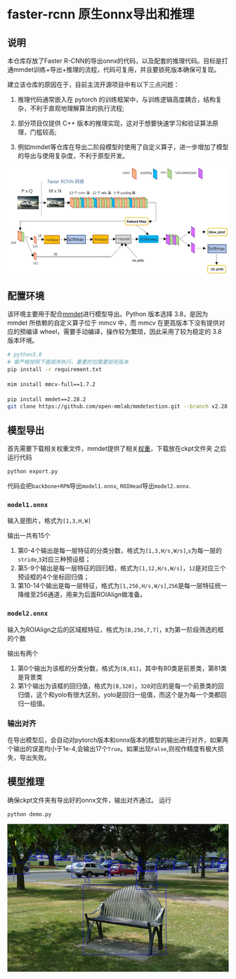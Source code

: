 # faster-rcnn 原生onnx导出和推理

## 说明

本仓库存放了Faster R-CNN的导出onnx的代码，以及配套的推理代码。目标是打通mmdet训练+导出+推理的流程，代码可复用，并且要锁死版本确保可复现。

建立该仓库的原因在于，目前主流开源项目中有以下三点问题：

1. 推理代码通常嵌入在 pytorch 的训练框架中，与训练逻辑高度耦合，结构复杂，不利于直观地理解算法的执行流程;

2. 部分项目仅提供 C++ 版本的推理实现，这对于想要快速学习和验证算法原理，门槛较高;

3. 例如mmdet等仓库在导出二阶段模型时使用了自定义算子，进一步增加了模型的导出与使用复杂度，不利于原型开发。

![流程图](asset/1.jpg)

## 配置环境

该环境主要用于配合[mmdet](https://github.com/open-mmlab/mmdetection/tree/v2.28.2)进行模型导出。Python 版本选择 3.8，是因为 mmdet 所依赖的自定义算子位于 mmcv 中，而 mmcv 在更高版本下没有提供对应的预编译 wheel，需要手动编译，操作较为繁琐，因此采用了较为稳定的 3.8 版本环境。

```bash
# python3.8
# 需严格按照下面顺序执行，重要的包需要锁死版本
pip install -r requirement.txt

mim install mmcv-full==1.7.2

pip install mmdet==2.28.2
git clone https://github.com/open-mmlab/mmdetection.git --branch v2.28.2 --depth 1

```

## 模型导出

首先需要下载相关权重文件，mmdet提供了相关[权重](https://download.openmmlab.com/mmdetection/v2.0/faster_rcnn/faster_rcnn_r50_fpn_1x_coco/faster_rcnn_r50_fpn_1x_coco_20200130-047c8118.pth)，下载放在ckpt文件夹
之后运行代码

```python
python export.py
```

代码会把`backbone+RPN`导出`model1.onnx`, `ROIHead`导出`model2.onnx`.

### `model1.onnx`

输入是图片，格式为`[1,3,H,W]`

输出一共有15个

1. 第0-4个输出是每一层特征的分类分数，格式为`[1,3,H/s,W/s]`,`s`为每一层的`stride`,`3`对应三种预设框；
2. 第5-9个输出是每一层特征的回归框，格式为`[1,12,H/s,W/s]`，`12`是对应三个预设框的4个坐标回归值；
3. 第10-14个输出是每一层特征，格式为`[1,256,H/s,W/s]`,`256`是每一层特征统一降维至256通道，用来为后面ROIAlign做准备。

### `model2.onnx`

输入为ROIAlign之后的区域框特征，格式为`[B,256,7,7]`，`B`为第一阶段筛选的框的个数

输出有两个

1. 第0个输出为该框的分类分数，格式为`[B,81]`，其中有80类是前景类，第81类是背景类
2. 第1个输出为该框的回归值，格式为`[B,320]`，`320`对应的是每一个前景类的回归值，这个和yolo有很大区别，yolo是回归一组值，而这个是为每一个类都回归一组值。

### 输出对齐

在导出模型后，会自动对pytorch版本和onnx版本的模型的输出进行对齐，如果两个输出的误差均小于1e-4,会输出17个`True`。如果出现`False`,则视作精度有极大损失，导出失败。

## 模型推理

确保ckpt文件夹有导出好的onnx文件，输出对齐通过。
运行

```python
python demo.py
```

![流程图](asset/out.jpg)
